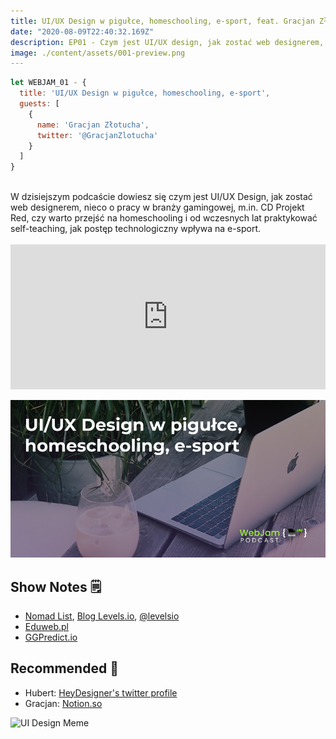 ```yaml
---
title: UI/UX Design w pigułce, homeschooling, e-sport, feat. Gracjan Złotucha
date: "2020-08-09T22:40:32.169Z"
description: EP01 - Czym jest UI/UX design, jak zostać web designerem, czy warto przejść na homeschooling, virtual coach do Counter Strike i e-sport
image: ./content/assets/001-preview.png
---
```


````javascript
let WEBJAM_01 - {
  title: 'UI/UX Design w pigułce, homeschooling, e-sport',
  guests: [
    {
      name: 'Gracjan Złotucha',
      twitter: '@GracjanZlotucha'
    }
  ]
}
````

<br>
W dzisiejszym podcaście dowiesz się czym jest UI/UX Design, jak zostać web designerem, nieco o pracy w branży gamingowej, m.in. CD Projekt Red, czy warto przejść na homeschooling i od wczesnych lat praktykować self-teaching, jak postęp technologiczny wpływa na e-sport.
<br>

<br>
<iframe src="https://open.spotify.com/embed-podcast/show/203qO6W0A5RUdLLjFzBsWU" width="100%" height="232" frameborder="0" allowtransparency="true" allow="encrypted-media"></iframe>


![UI Design preview](./episodepreview.png)


## Show Notes 🗒

- [Nomad List](https://nomadlist.com/), [Blog Levels.io](https://levels.io/), [@levelsio](https://twitter.com/levelsio)
- [Eduweb.pl](https://eduweb.pl/)
- [GGPredict.io](https://ggpredict.io/)

## Recommended 🚀

- Hubert: [HeyDesigner's twitter profile](https://twitter.com/heydesigner)
- Gracjan: [Notion.so](https://www.notion.so/)



![UI Design Meme](/ui-ux-meme.jpg)
